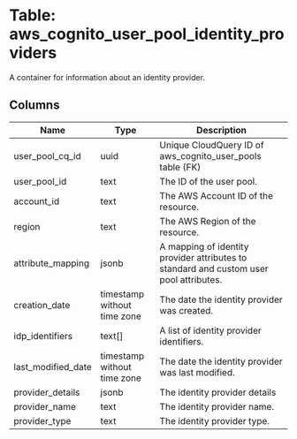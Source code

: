 
# Table: aws_cognito_user_pool_identity_providers
A container for information about an identity provider.
## Columns
| Name        | Type           | Description  |
| ------------- | ------------- | -----  |
|user_pool_cq_id|uuid|Unique CloudQuery ID of aws_cognito_user_pools table (FK)|
|user_pool_id|text|The ID of the user pool.|
|account_id|text|The AWS Account ID of the resource.|
|region|text|The AWS Region of the resource.|
|attribute_mapping|jsonb|A mapping of identity provider attributes to standard and custom user pool attributes.|
|creation_date|timestamp without time zone|The date the identity provider was created.|
|idp_identifiers|text[]|A list of identity provider identifiers.|
|last_modified_date|timestamp without time zone|The date the identity provider was last modified.|
|provider_details|jsonb|The identity provider details|
|provider_name|text|The identity provider name.|
|provider_type|text|The identity provider type.|
